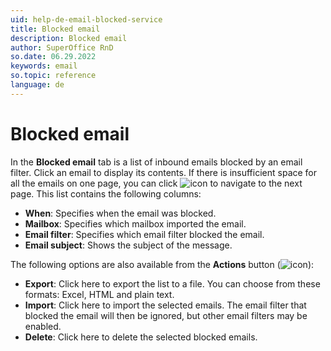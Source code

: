```yaml
---
uid: help-de-email-blocked-service
title: Blocked email
description: Blocked email
author: SuperOffice RnD
so.date: 06.29.2022
keywords: email
so.topic: reference
language: de
---
```


# Blocked email

In the **Blocked email** tab is a list of inbound emails blocked by an email filter. Click an email to display its contents. If there is insufficient space for all the emails on one page, you can click ![icon][img1] to navigate to the next page. This list contains the following columns:

* **When**: Specifies when the email was blocked.
* **Mailbox**: Specifies which mailbox imported the email.
* **Email filter**: Specifies which email filter blocked the email.
* **Email subject**: Shows the subject of the message.

The following options are also available from the **Actions** button (![icon][img2]):

* **Export**: Click here to export the list to a file. You can choose from these formats: Excel, HTML and plain text.
* **Import**: Click here to import the selected emails. The email filter that blocked the email will then be ignored, but other email filters may be enabled.
* **Delete**: Click here to delete the selected blocked emails.

<!-- Referenced links -->

<!-- Referenced images -->
[img1]: ../../../../../media/icons/arrow-right.png
[img2]: ../../../../../media/icons/btn-menu.png

